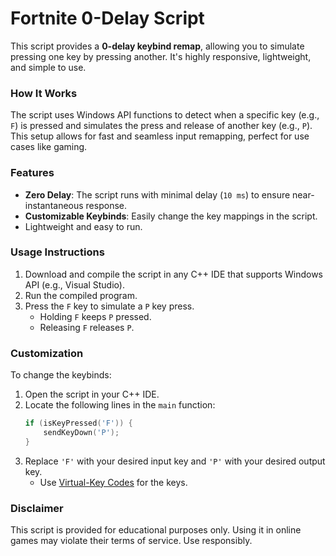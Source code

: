 # Fortnite 0-Delay Script

This script provides a **0-delay keybind remap**, allowing you to simulate pressing one key by pressing another. It's highly responsive, lightweight, and simple to use. 

### How It Works
The script uses Windows API functions to detect when a specific key (e.g., `F`) is pressed and simulates the press and release of another key (e.g., `P`). This setup allows for fast and seamless input remapping, perfect for use cases like gaming.

### Features
- **Zero Delay**: The script runs with minimal delay (`10 ms`) to ensure near-instantaneous response.
- **Customizable Keybinds**: Easily change the key mappings in the script.
- Lightweight and easy to run.

### Usage Instructions
1. Download and compile the script in any C++ IDE that supports Windows API (e.g., Visual Studio).
2. Run the compiled program.
3. Press the `F` key to simulate a `P` key press.
   - Holding `F` keeps `P` pressed.
   - Releasing `F` releases `P`.

### Customization
To change the keybinds:
1. Open the script in your C++ IDE.
2. Locate the following lines in the `main` function:
   ```cpp
   if (isKeyPressed('F')) {
       sendKeyDown('P');
   }
   ```
3. Replace `'F'` with your desired input key and `'P'` with your desired output key.
   - Use [Virtual-Key Codes](https://learn.microsoft.com/en-us/windows/win32/inputdev/virtual-key-codes) for the keys.

### Disclaimer
This script is provided for educational purposes only. Using it in online games may violate their terms of service. Use responsibly.
